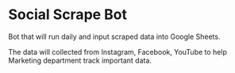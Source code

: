 # Social Scrape Bot

Bot that will run daily and input scraped data into Google Sheets.

The data will collected from Instagram, Facebook, YouTube to help Marketing department track important data.